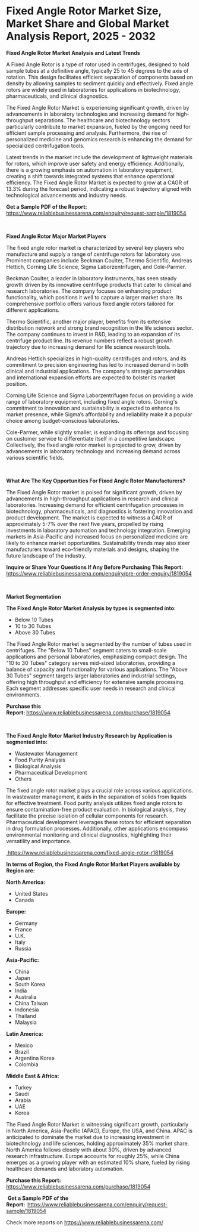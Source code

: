 <p><h1>Fixed Angle Rotor Market Size, Market Share and Global Market Analysis Report, 2025 - 2032</h1></p><p><strong>Fixed Angle Rotor Market Analysis and Latest Trends</strong></p>
<p><p>A Fixed Angle Rotor is a type of rotor used in centrifuges, designed to hold sample tubes at a definitive angle, typically 25 to 45 degrees to the axis of rotation. This design facilitates efficient separation of components based on density by allowing samples to sediment quickly and effectively. Fixed angle rotors are widely used in laboratories for applications in biotechnology, pharmaceuticals, and clinical diagnostics.</p><p>The Fixed Angle Rotor Market is experiencing significant growth, driven by advancements in laboratory technologies and increasing demand for high-throughput separations. The healthcare and biotechnology sectors particularly contribute to market expansion, fueled by the ongoing need for efficient sample processing and analysis. Furthermore, the rise of personalized medicine and genomics research is enhancing the demand for specialized centrifugation tools.</p><p>Latest trends in the market include the development of lightweight materials for rotors, which improve user safety and energy efficiency. Additionally, there is a growing emphasis on automation in laboratory equipment, creating a shift towards integrated systems that enhance operational efficiency. The Fixed Angle Rotor Market is expected to grow at a CAGR of 13.3% during the forecast period, indicating a robust trajectory aligned with technological advancements and industry needs.</p></p>
<p><strong>Get a Sample PDF of the Report:&nbsp;</strong> <a href="https://www.reliablebusinessarena.com/enquiry/request-sample/1819054?utm_campaign=2515&utm_medium=2&utm_source=Github&utm_content=ia&utm_term=09042025&utm_id=fixed-angle-rotor">https://www.reliablebusinessarena.com/enquiry/request-sample/1819054</a></p>
<p>&nbsp;</p>
<p><strong>Fixed Angle Rotor Major Market Players</strong></p>
<p><p>The fixed angle rotor market is characterized by several key players who manufacture and supply a range of centrifuge rotors for laboratory use. Prominent companies include Beckman Coulter, Thermo Scientific, Andreas Hettich, Corning Life Science, Sigma Laborzentrifugen, and Cole-Parmer.</p><p>Beckman Coulter, a leader in laboratory instruments, has seen steady growth driven by its innovative centrifuge products that cater to clinical and research laboratories. The company focuses on enhancing product functionality, which positions it well to capture a larger market share. Its comprehensive portfolio offers various fixed angle rotors tailored for different applications.</p><p>Thermo Scientific, another major player, benefits from its extensive distribution network and strong brand recognition in the life sciences sector. The company continues to invest in R&D, leading to an expansion of its centrifuge product line. Its revenue numbers reflect a robust growth trajectory due to increasing demand for life science research tools.</p><p>Andreas Hettich specializes in high-quality centrifuges and rotors, and its commitment to precision engineering has led to increased demand in both clinical and industrial applications. The company's strategic partnerships and international expansion efforts are expected to bolster its market position.</p><p>Corning Life Science and Sigma Laborzentrifugen focus on providing a wide range of laboratory equipment, including fixed angle rotors. Corning's commitment to innovation and sustainability is expected to enhance its market presence, while Sigma’s affordability and reliability make it a popular choice among budget-conscious laboratories.</p><p>Cole-Parmer, while slightly smaller, is expanding its offerings and focusing on customer service to differentiate itself in a competitive landscape. Collectively, the fixed angle rotor market is projected to grow, driven by advancements in laboratory technology and increasing demand across various scientific fields. </p></p>
<p>&nbsp;</p>
<p><strong>What Are The Key Opportunities For Fixed Angle Rotor Manufacturers?</strong></p>
<p><p>The Fixed Angle Rotor market is poised for significant growth, driven by advancements in high-throughput applications in research and clinical laboratories. Increasing demand for efficient centrifugation processes in biotechnology, pharmaceuticals, and diagnostics is fostering innovation and product development. The market is expected to witness a CAGR of approximately 5-7% over the next five years, propelled by rising investments in laboratory automation and technology integration. Emerging markets in Asia-Pacific and increased focus on personalized medicine are likely to enhance market opportunities. Sustainability trends may also steer manufacturers toward eco-friendly materials and designs, shaping the future landscape of the industry.</p></p>
<p><strong>Inquire or Share Your Questions If Any Before Purchasing This Report:</strong> <a href="https://www.reliablebusinessarena.com/enquiry/pre-order-enquiry/1819054?utm_campaign=2515&utm_medium=2&utm_source=Github&utm_content=ia&utm_term=09042025&utm_id=fixed-angle-rotor">https://www.reliablebusinessarena.com/enquiry/pre-order-enquiry/1819054</a></p>
<p>&nbsp;</p>
<p><strong>Market Segmentation</strong></p>
<p><strong>The Fixed Angle Rotor Market Analysis by types is segmented into:</strong></p>
<p><ul><li>Below 10 Tubes</li><li>10 to 30 Tubes</li><li>Above 30 Tubes</li></ul></p>
<p><p>The Fixed Angle Rotor market is segmented by the number of tubes used in centrifuges. The "Below 10 Tubes" segment caters to small-scale applications and personal laboratories, emphasizing compact design. The "10 to 30 Tubes" category serves mid-sized laboratories, providing a balance of capacity and functionality for various applications. The "Above 30 Tubes" segment targets larger laboratories and industrial settings, offering high throughput and efficiency for extensive sample processing. Each segment addresses specific user needs in research and clinical environments.</p></p>
<p><strong>Purchase this Report:&nbsp;</strong><a href="https://www.reliablebusinessarena.com/purchase/1819054?utm_campaign=2515&utm_medium=2&utm_source=Github&utm_content=ia&utm_term=09042025&utm_id=fixed-angle-rotor">https://www.reliablebusinessarena.com/purchase/1819054</a></p>
<p>&nbsp;</p>
<p><strong>The Fixed Angle Rotor Market Industry Research by Application is segmented into:</strong></p>
<p><ul><li>Wastewater Management</li><li>Food Purity Analysis</li><li>Biological Analysis</li><li>Pharmaceutical Development</li><li>Others</li></ul></p>
<p><p>The fixed angle rotor market plays a crucial role across various applications. In wastewater management, it aids in the separation of solids from liquids for effective treatment. Food purity analysis utilizes fixed angle rotors to ensure contamination-free product evaluation. In biological analysis, they facilitate the precise isolation of cellular components for research. Pharmaceutical development leverages these rotors for efficient separation in drug formulation processes. Additionally, other applications encompass environmental monitoring and clinical diagnostics, highlighting their versatility and importance.</p></p>
<p><a href="https://www.reliablebusinessarena.com/fixed-angle-rotor-r1819054?utm_campaign=2515&utm_medium=2&utm_source=Github&utm_content=ia&utm_term=09042025&utm_id=fixed-angle-rotor">&nbsp;https://www.reliablebusinessarena.com/fixed-angle-rotor-r1819054</a></p>
<p><strong>In terms of Region, the Fixed Angle Rotor Market Players available by Region are:</strong></p>
<p>
    <p> <strong> North America: </strong>
        <ul>
            <li>United States</li>
            <li>Canada</li>
        </ul>
        </p> 
    <p> <strong> Europe: </strong>
        <ul>
            <li>Germany</li>
            <li>France</li>
            <li>U.K.</li>
            <li>Italy</li>
            <li>Russia</li>
        </ul>
        </p> 
    <p> <strong> Asia-Pacific: </strong>
        <ul>
            <li>China</li>
            <li>Japan</li>
            <li>South Korea</li>
            <li>India</li>
            <li>Australia</li>
            <li>China Taiwan</li>
            <li>Indonesia</li>
            <li>Thailand</li>
            <li>Malaysia</li>
        </ul>
        </p> 
    <p> <strong> Latin America: </strong>
        <ul>
            <li>Mexico</li>
            <li>Brazil</li>
            <li>Argentina Korea</li>
            <li>Colombia</li>
        </ul>
        </p> 
    <p> <strong> Middle East & Africa: </strong>
        <ul>
            <li>Turkey</li>
            <li>Saudi</li>
            <li>Arabia</li>
            <li>UAE</li>
            <li>Korea</li>
        </ul>
    </p>
    </p>
<p><p>The Fixed Angle Rotor Market is witnessing significant growth, particularly in North America, Asia-Pacific (APAC), Europe, the USA, and China. APAC is anticipated to dominate the market due to increasing investment in biotechnology and life sciences, holding approximately 35% market share. North America follows closely with about 30%, driven by advanced research infrastructure. Europe accounts for roughly 25%, while China emerges as a growing player with an estimated 10% share, fueled by rising healthcare demands and laboratory automation.</p></p>
<p><strong>Purchase this Report: </strong><a href="https://www.reliablebusinessarena.com/purchase/1819054?utm_campaign=2515&utm_medium=2&utm_source=Github&utm_content=ia&utm_term=09042025&utm_id=fixed-angle-rotor">https://www.reliablebusinessarena.com/purchase/1819054</a></p>
<p>&nbsp;<strong>Get a Sample PDF of the Report:&nbsp;&nbsp;</strong><a href="https://www.reliablebusinessarena.com/enquiry/request-sample/1819054?utm_campaign=2515&utm_medium=2&utm_source=Github&utm_content=ia&utm_term=09042025&utm_id=fixed-angle-rotor">https://www.reliablebusinessarena.com/enquiry/request-sample/1819054</a></p>
<p><strong></strong></p>
<p>Check more reports on <a href="https://www.reliablebusinessarena.com/?utm_campaign=2515&utm_medium=2&utm_source=Github&utm_content=ia&utm_term=09042025&utm_id=fixed-angle-rotor">https://www.reliablebusinessarena.com/</a></p>